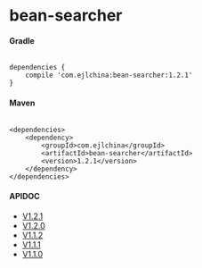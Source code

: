 # bean-searcher

#### Gradle

```

dependencies {
    compile 'com.ejlchina:bean-searcher:1.2.1'
}

```

#### Maven

```

<dependencies>
	<dependency>
		<groupId>com.ejlchina</groupId>
		<artifactId>bean-searcher</artifactId>
		<version>1.2.1</version>
	</dependency>
</dependencies>

```


#### APIDOC

* [V1.2.1](http://116.62.147.255:8080/apidocs/bean-searcher/1.2.1/)
* [V1.2.0](http://116.62.147.255:8080/apidocs/bean-searcher/1.2.0/)
* [V1.1.2](http://116.62.147.255:8080/apidocs/bean-searcher/1.1.2/) 
* [V1.1.1](http://116.62.147.255:8080/apidocs/bean-searcher/1.1.1/) 
* [V1.1.0](http://116.62.147.255:8080/apidocs/bean-searcher/1.1.0/) 


